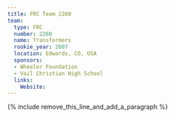 ```yaml
---
title: FRC Team 2260
team:
  type: FRC
  number: 2260
  name: Transformers
  rookie_year: 2007
  location: Edwards, CO, USA
  sponsors:
  - Wheeler Foundation
  - Vail Christian High School
  links:
    Website:
---
```


{% include remove_this_line_and_add_a_paragraph %}